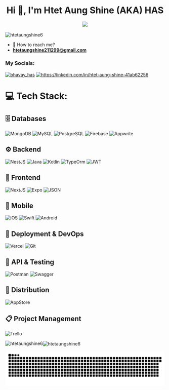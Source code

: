 <h1 align="center">Hi 🫡, I'm Htet Aung Shine (AKA) HAS</h1>

<div align="center">
  <img src="https://github.com/user-attachments/assets/ef7a72cf-fe5f-48ce-a2ba-854afc67d342" />
</div>

<p align="left"> <img src="https://komarev.com/ghpvc/?username=htetaungshine6&label=Profile%20views&color=0e75b6&style=flat" alt="htetaungshine6" /> </p>

- 📲 How to reach me?
- **htetaungshine211299@gmail.com**

<h3 align="left">My Socials:</h3>
<p align="left">
<a href="https://instagram.com/bhavay_has" target="blank"><img align="center" src="https://raw.githubusercontent.com/rahuldkjain/github-profile-readme-generator/master/src/images/icons/Social/instagram.svg" alt="bhavay_has" height="30" width="40" /></a>
<a href="https://linkedin.com/in/htet-aung-shine-41ab62256" target="blank"><img align="center" src="https://raw.githubusercontent.com/rahuldkjain/github-profile-readme-generator/master/src/images/icons/Social/linked-in-alt.svg" alt="https://linkedin.com/in/htet-aung-shine-41ab62256" height="30" width="40" /></a>
</p>

# 💻 Tech Stack:
## 🗄️ Databases
![MongoDB](https://img.shields.io/badge/MongoDB-4EA94B?style=for-the-badge&logo=mongodb&logoColor=white)
![MySQL](https://img.shields.io/badge/MySQL-005C84?style=for-the-badge&logo=mysql&logoColor=white)
![PostgreSQL](https://img.shields.io/badge/PostgreSQL-316192?style=for-the-badge&logo=postgresql&logoColor=white)
![Firebase](https://img.shields.io/badge/firebase-ffca28?style=for-the-badge&logo=firebase&logoColor=black)
![Appwrite](https://img.shields.io/badge/Appwrite-F02E65?style=for-the-badge&logo=Appwrite&logoColor=black)

## ⚙️ Backend
![NestJS](https://img.shields.io/badge/nestjs-E0234E?style=for-the-badge&logo=nestjs&logoColor=white)
![Java](https://img.shields.io/badge/Java-ED8B00?style=for-the-badge&logo=openjdk&logoColor=white)
![Kotlin](https://img.shields.io/badge/Kotlin-B125EA?style=for-the-badge&logo=kotlin&logoColor=white)
![TypeOrm](https://img.shields.io/badge/typeorm-FE0803?style=for-the-badge&logo=typeorm&logoColor=white)
![JWT](https://img.shields.io/badge/JWT-000000?style=for-the-badge&logo=JSON%20web%20tokens&logoColor=white)

## 🎨 Frontend
![NextJS](https://img.shields.io/badge/next%20js-000000?style=for-the-badge&logo=nextdotjs&logoColor=white)
![Expo](https://img.shields.io/badge/Expo-1B1F23?style=for-the-badge&logo=expo&logoColor=white)
![JSON](https://img.shields.io/badge/json-5E5C5C?style=for-the-badge&logo=json&logoColor=white)

## 📱 Mobile
![iOS](https://img.shields.io/badge/iOS-000000?style=for-the-badge&logo=ios&logoColor=white)
![Swift](https://img.shields.io/badge/Swift-FA7343?style=for-the-badge&logo=swift&logoColor=white)
![Android](https://img.shields.io/badge/Android-3DDC84?style=for-the-badge&logo=android&logoColor=white)

## 🚀 Deployment & DevOps
![Vercel](https://img.shields.io/badge/Vercel-000000?style=for-the-badge&logo=vercel&logoColor=white)
![Git](https://img.shields.io/badge/GIT-E44C30?style=for-the-badge&logo=git&logoColor=white)

## 🧪 API & Testing
![Postman](https://img.shields.io/badge/Postman-FF6C37?style=for-the-badge&logo=Postman&logoColor=white)
![Swagger](https://img.shields.io/badge/Swagger-85EA2D?style=for-the-badge&logo=Swagger&logoColor=white)

## 🛒 Distribution
![AppStore](https://img.shields.io/badge/App_Store-0D96F6?style=for-the-badge&logo=app-store&logoColor=white)

## 📋 Project Management
![Trello](https://img.shields.io/badge/Trello-0052CC?style=for-the-badge&logo=trello&logoColor=white)

<div>
  <p><img align="left" src="https://github-readme-stats.vercel.app/api/top-langs?username=htetaungshine6&show_icons=true&locale=en&layout=compact" alt="htetaungshine6" /></p>

 <p><img align="center" src="https://github-readme-streak-stats.herokuapp.com/?user=htetaungshine6&" alt="htetaungshine6" /></p>
</div>

<picture>
  <source media="(prefers-color-scheme: dark)" srcset="https://raw.githubusercontent.com/HtetAungShine6/HtetAungShine6/output/github-snake-dark.svg" />
  <source media="(prefers-color-scheme: light)" srcset="https://raw.githubusercontent.com/HtetAungShine6/HtetAungShine6/output/github-snake.svg" />
  <img alt="github-snake" src="https://raw.githubusercontent.com/HtetAungShine6/HtetAungShine6/output/github-snake.svg" />
</picture>
